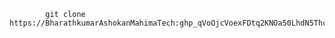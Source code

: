             git clone https://BharathkumarAshokanMahimaTech: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@github.com/BharathkumarAshokanMahimaTech/shell2_backend.git
